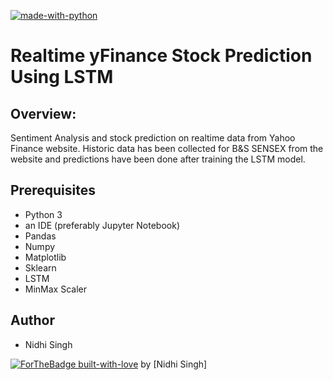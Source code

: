 [![made-with-python](https://img.shields.io/badge/Made%20with-Python-1f425f.svg)](https://www.python.org/)
# Realtime yFinance Stock Prediction Using LSTM
## Overview:
Sentiment Analysis and stock prediction on realtime data from Yahoo Finance website. 
Historic data has been collected for B&S SENSEX from the website and predictions have been done after training the LSTM model.
## Prerequisites
* Python 3 
* an IDE (preferably Jupyter Notebook)
* Pandas 
* Numpy 
* Matplotlib 
* Sklearn 
* LSTM
* MinMax Scaler
## Author
* Nidhi Singh

[![ForTheBadge built-with-love](http://ForTheBadge.com/images/badges/built-with-love.svg)](https://GitHub.com/Naereen/) by [Nidhi Singh]
